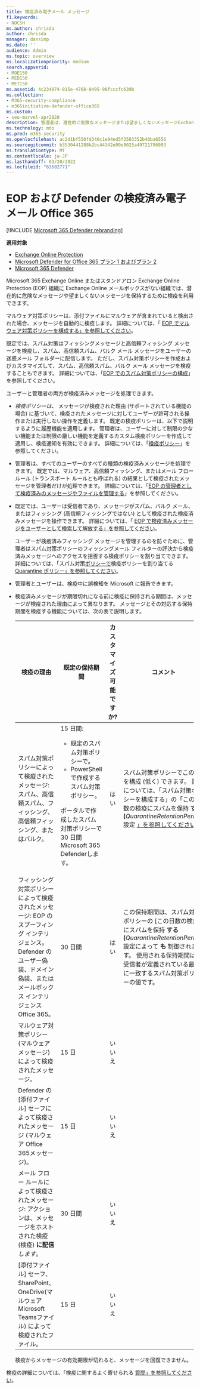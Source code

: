 ```yaml
---
title: 検疫済み電子メール メッセージ
f1.keywords:
- NOCSH
ms.author: chrisda
author: chrisda
manager: dansimp
ms.date: ''
audience: Admin
ms.topic: overview
ms.localizationpriority: medium
search.appverid:
- MOE150
- MED150
- MET150
ms.assetid: 4c234874-015e-4768-8495-98fcccfc639b
ms.collection:
- M365-security-compliance
- m365initiative-defender-office365
ms.custom:
- seo-marvel-apr2020
description: 管理者は、潜在的に危険なメッセージまたは望ましくないメッセージExchange Online Protection(EOP) の検疫について学習できます。
ms.technology: mdo
ms.prod: m365-security
ms.openlocfilehash: ac2d1bf550fd340c1e94ed5f3503352b40ba6556
ms.sourcegitcommit: b3530441288b2bc44342e00e9025a49721796903
ms.translationtype: MT
ms.contentlocale: ja-JP
ms.lasthandoff: 03/20/2022
ms.locfileid: "63682771"
---
```

# <a name="quarantined-email-messages-in-eop-and-defender-for-office-365"></a>EOP および Defender の検疫済み電子メール Office 365

[!INCLUDE [Microsoft 365 Defender rebranding](../includes/microsoft-defender-for-office.md)]

**適用対象**
- [Exchange Online Protection](exchange-online-protection-overview.md)
- [Microsoft Defender for Office 365 プラン 1 およびプラン 2](defender-for-office-365.md)
- [Microsoft 365 Defender](../defender/microsoft-365-defender.md)

Microsoft 365 Exchange Online またはスタンドアロン Exchange Online Protection (EOP) 組織に Exchange Online メールボックスがない組織では、潜在的に危険なメッセージや望ましくないメッセージを保持するために検疫を利用できます。

マルウェア対策ポリシーは、添付ファイルにマルウェアが含まれていると検出された場合、メッセージを自動的に検疫します。 詳細については、「 [EOP でマルウェア対策ポリシーを構成する」を参照してください](configure-anti-malware-policies.md)。

既定では、スパム対策はフィッシングメッセージと高信頼フィッシング メッセージを検疫し、スパム、高信頼スパム、バルク メール メッセージをユーザーの迷惑メール フォルダーに配信します。 ただし、スパム対策ポリシーを作成およびカスタマイズして、スパム、高信頼スパム、バルク メール メッセージを検疫することもできます。 詳細については、「[EOP でのスパム対策ポリシーの構成](configure-your-spam-filter-policies.md)」を参照してください。

ユーザーと管理者の両方が検疫済みメッセージを処理できます。

- _検疫ポリシーは、_ メッセージが検疫された理由 (サポートされている機能の場合) に基づいて、検疫されたメッセージに対してユーザーが許可される操作または実行しない操作を定義します。 既定の検疫ポリシーは、以下で説明するように履歴機能を適用します。 管理者は、ユーザーに対して制限の少ない機能または制限の厳しい機能を定義するカスタム検疫ポリシーを作成して適用し、検疫通知を有効にできます。 詳細については、「[検疫ポリシー](quarantine-policies.md)」を参照してください。

- 管理者は、すべてのユーザーのすべての種類の検疫済みメッセージを処理できます。 既定では、マルウェア、高信頼フィッシング、またはメール フロー ルール (トランスポート ルールとも呼ばれる) の結果として検疫されたメッセージを管理者だけが処理できます。 詳細については、「[EOP の管理者として検疫済みのメッセージやファイルを管理する](manage-quarantined-messages-and-files.md)」を参照してください。

- 既定では、ユーザーは受信者であり、メッセージがスパム、バルク メール、またはフィッシング (高信頼フィッシングではない) として検疫された検疫済みメッセージを操作できます。 詳細については、「 [EOP で検疫済みメッセージをユーザーとして検索して解放する」を参照してください](find-and-release-quarantined-messages-as-a-user.md)。

  ユーザーが検疫済みフィッシング メッセージを管理するのを防ぐために、管理者はスパム対策ポリシーのフィッシングメール フィルターの評決から検疫済みメッセージへのアクセスを拒否する検疫ポリシーを割り当てできます。 詳細については、「スパム対策[ポリシーで](quarantine-policies.md#anti-spam-policies)検疫ポリシーを割り当てる[Quarantine ポリシー」を参照してください](quarantine-policies.md)。

- 管理者とユーザーは、検疫中に誤検知を Microsoft に報告できます。

- 検疫済みメッセージが期限切れになる前に検疫に保持される期間は、メッセージが検疫された理由によって異なります。 メッセージとその対応する保持期間を検疫する機能については、次の表で説明します。

  |検疫の理由|既定の保持期間|カスタマイズ可能ですか?|コメント|
  |---|---|:---:|---|
  |スパム対策ポリシーによって検疫されたメッセージ: スパム、高信頼スパム、フィッシング、高信頼フィッシング、またはバルク。|15 日間: <ul><li>既定のスパム対策ポリシーで。</li><li>PowerShell で作成するスパム対策ポリシー。</li></ul> <p> ポータルで作成したスパム対策ポリシーで 30 日間Microsoft 365 Defenderします。|はい|スパム対策ポリシーでこの値を構成 (低く) できます。 詳細については、「スパム対策ポリシーを構成する」の「この日数の検疫にスパムを保持 **する (**_QuarantineRetentionPeriod_)設定 [」を参照してください](configure-your-spam-filter-policies.md)。|
  |フィッシング対策ポリシーによって検疫されたメッセージ: EOP のスプーフィング インテリジェンス。Defender のユーザー偽装、ドメイン偽装、またはメールボックス インテリジェンスOffice 365。|30 日間|はい|この保持期間は、スパム対策ポリシーの [この日数の検疫にスパムを保持 **する (**_QuarantineRetentionPeriod_) 設定によって **も** 制御されます。 使用される保持期間は、受信者が定義されている最初に一致するスパム対策ポリシーの値です。|
  |マルウェア対策ポリシー (マルウェア メッセージ) によって検疫されたメッセージ。|15 日|いいえ||
  |Defender の [添付ファイル] セーフによって検疫されたメッセージ (マルウェア Office 365メッセージ)。|15 日|いいえ||
  |メール フロー ルールによって検疫されたメッセージ: アクションは、メッセージをホストされた検疫 (検疫) **に配信**_します_。|30 日間|いいえ||
  |[添付ファイル] セーフ、SharePoint、OneDrive(マルウェア Microsoft Teamsファイル) によって検疫されたファイル。|15 日|いいえ||

  検疫からメッセージの有効期限が切れると、メッセージを回復できません。

検疫の詳細については、「検疫に関するよく寄せられる [質問」を参照してください](quarantine-faq.yml)。
